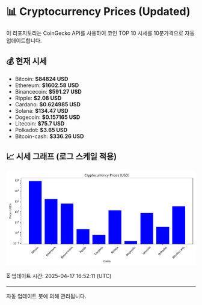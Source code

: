 
# 📊 Cryptocurrency Prices (Updated)

이 리포지토리는 CoinGecko API를 사용하여 코인 TOP 10 시세를 10분가격으로 자동 업데이트합니다.

## 💰 현재 시세
- Bitcoin: **$84824 USD**
- Ethereum: **$1602.58 USD**
- Binancecoin: **$591.27 USD**
- Ripple: **$2.08 USD**
- Cardano: **$0.624985 USD**
- Solana: **$134.47 USD**
- Dogecoin: **$0.157165 USD**
- Litecoin: **$75.7 USD**
- Polkadot: **$3.65 USD**
- Bitcoin-cash: **$336.26 USD**

## 📈 시세 그래프 (로그 스케일 적용)
![Crypto Prices](crypto_prices.png)

⏳ 업데이트 시간: 2025-04-17 16:52:11 (UTC)

---
자동 업데이트 봇에 의해 관리됩니다.
